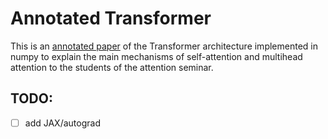 # Annotated Transformer

This is an [annotated paper](https://github.com/benjaminbeilharz/annotated-transformer/blob/main/Attention_is_all_you_need_%E2%80%93_WS2021_22.ipynb) of the Transformer architecture implemented in numpy to explain the main mechanisms of self-attention and multihead attention to the students of the attention seminar.

## TODO:
- [ ] add JAX/autograd
